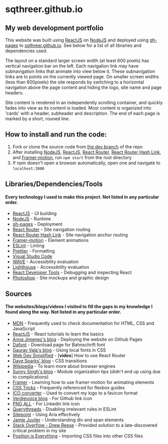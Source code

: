 # sqthreer.github.io
## My web development portfolio

This website was built using [ReactJS](https://create-react-app.dev/docs/getting-started) on
 [NodeJS](https://nodejs.org/en/) and deployed using [gh-pages](https://www.npmjs.com/package/gh-pages) to [sqthreer.github.io](https://sqthreer.github.io/about).
 See below for a list of all libraries and dependencies used.
 
 The layout on a standard larger screen width (at least 600 pixels) has vertical navigation bar on the left. Each navigation link may have subnavigation links that animate into view below it. These subnavigation links are to points on the currently viewed page. On smaller screen widths (less than 600pixels) the site responds by switching to a horizontal navigation above the page content and hiding the logo, site name and page headers.

 Site content is rendered in an independently scrolling container, and quickly fades into view as its content is loaded. Most content is organized into 'cards' with a header, subheader and description. The end of each page is marked by a short, rouned line.

## How to install and run the code:

1. Fork or clone the source code from [the dev branch](https://github.com/sqthreer/sqthreer.github.io) of the repo
2. After installing [NodeJS](https://nodejs.org/en/), [ReactJS](https://create-react-app.dev/docs/getting-started), [React Router](https://www.npmjs.com/package/react-router), [React Router Hash Link](https://www.npmjs.com/package/react-router-hash-link), and [Framer-motion](https://www.npmjs.com/package/framer-motion), run `npm start` from the root directory
3. If npm doesn't open a browser automatically, open one and navigate to `localhost:3000`

## Libraries/Dependencies/Tools

#### Every technology I used to make this project. Not listed in any particular order.

- [ReactJS](https://create-react-app.dev/docs/getting-started) - UI building
- [NodeJS](https://nodejs.org/en/) - Runtime
- [gh-pages](https://www.npmjs.com/package/gh-pages) - Deployment
- [React Router](https://www.npmjs.com/package/react-router) - Site navigation routing
- [React Router Hash Link](https://www.npmjs.com/package/react-router-hash-link) - Site navigation anchor routing
- [Framer-motion](https://www.npmjs.com/package/framer-motion) - Element animations
- [ESLint](https://eslint.org/) - Linting
- [Prettier](https://prettier.io/) - Formatting
- [Visual Studio Code](https://code.visualstudio.com/Download)
- [WAVE](https://wave.webaim.org/) - Accessibility evaluation
- [Lighthouse](https://developer.chrome.com/docs/lighthouse/) - Accessibility evaluation
- [React Developer Tools](https://chrome.google.com/webstore/detail/react-developer-tools/fmkadmapgofadopljbjfkapdkoienihi) - Debugging and inspecting React
- [Photoshop](https://www.adobe.com/products/photoshop/landpa.html?sdid=KKQIN&mv=search&kw=photoshop&s_kwcid=AL!3085!10!78958833553060!20541713906&ef_id=b67a3cd701951e2e2cd25f520526e7d1:G:s&mv=search) - Site mockups and graphic design

## Sources

#### The websites/blogs/videos I visited to fill the gaps in my knowledge I found along the way. Not listed in any particular order.

- [MDN](https://developer.mozilla.org/en-US/) - Frequently used to check documentation for HTML, CSS and JavaScript
- [ReactJS](https://create-react-app.dev/docs/getting-started) - React tutorials to learn the basics
- [Anna Jimenez's blog](https://medium.com/@anna.tech/how-to-deploy-your-react-app-to-github-pages-ddab42743367) - Deploying the website on Github Pages
- [Dafont](https://www.dafontfree.io/download/bahnschrift/) - Download page for Bahnschrift font
- [Gaurav Vala's blog](https://dev.to/gaurav444/how-to-use-local-fonts-in-css-fbg) - Using local fonts in CSS 
- [Web Dev Simplified](https://www.youtube.com/watch?v=Ul3y1LXxzdU&ab_channel=WebDevSimplified) - [**video**] How to use React Router
- [Dave Sparks' blog](https://code.tutsplus.com/tutorials/css-fundamentals-css3-transitions--pre-10922) - CSS transitions
- [Wikipedia](https://en.wikipedia.org/wiki/Comparison_of_browser_engines) - To learn more about browser engines
- [Sunny Singh's blog](https://sunnysingh.io/blog/javascript-import-from-folder) - Module organization tips (didn't end up using due to complications)
- [Framer](https://www.framer.com/docs/introduction/) - Learning how to use framer-motion for animating elements
- [CSS Tricks](https://css-tricks.com/) - Frequently referenced for flexbox guides
- [ICO converter](https://www.icoconverter.com/) - Used to convert my logo to a favicon format
- [Verdievoice blog](https://verdievoice.blogspot.com/2021/06/github-logo-png-discover-49-free-github.html) - For Github link icon
- [PNG ALL](https://www.pngall.com/linkedin-png) - For Linkedin link icon
- [Querythreads](https://www.querythreads.com/how-to-disable-es-lint-react-prop-types-rule-in-a-file/) - Disabling irrelevant rules in ESLint
- [Sitepoint](https://www.sitepoint.com/how-to-use-aria-effectively-with-html5/) - Using Aria effectively
- [Jamie Juviler](https://blog.hubspot.com/website/span-vs-div) - Understanding div and span elements
- [Stack Overflow - Drew Reese](https://stackoverflow.com/questions/71984401/react-router-not-working-with-github-pages) - Provided solution to a late-discovered critical problem in my site
- [Position is Everything](https://www.positioniseverything.net/css-import) - Importing CSS files into other CSS files